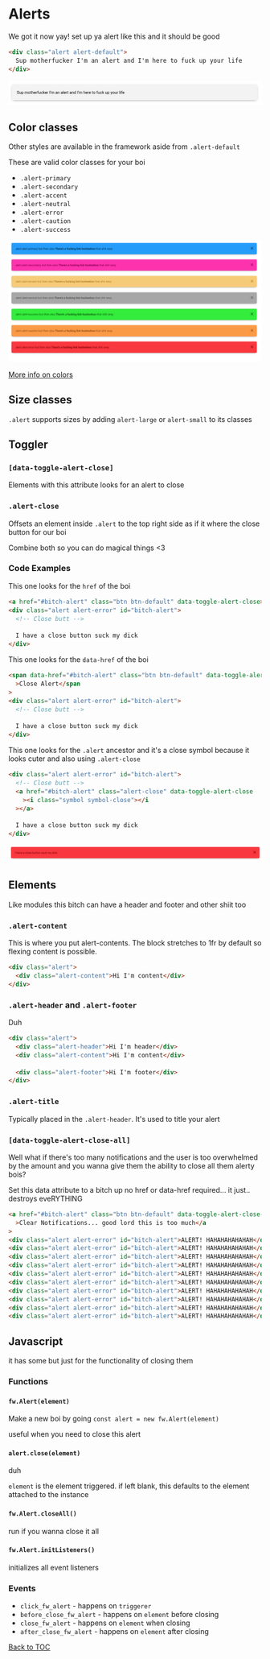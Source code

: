 # Alerts

We got it now yay! set up ya alert like this and it should be good

```html
<div class="alert alert-default">
  Sup motherfucker I'm an alert and I'm here to fuck up your life
</div>
```

![Alert](../../images/alert.png)

## Color classes

Other styles are available in the framework aside from `.alert-default`

These are valid color classes for your boi

- `.alert-primary`
- `.alert-secondary`
- `.alert-accent`
- `.alert-neutral`
- `.alert-error`
- `.alert-caution`
- `.alert-success`

![Alert](../../images/alert-colors.png)

[More info on colors](../../sections/scaffolding/colors.md)

## Size classes

`.alert` supports sizes by adding `alert-large` or `alert-small` to its classes

## Toggler

### **`[data-toggle-alert-close]`**

Elements with this attribute looks for an alert to close

### **`.alert-close`**

Offsets an element inside `.alert` to the top right side as if it where the close button for our boi

Combine both so you can do magical things <3

### Code Examples

This one looks for the `href` of the boi

```html
<a href="#bitch-alert" class="btn btn-default" data-toggle-alert-close>Close Alert</a>
<div class="alert alert-error" id="bitch-alert">
  <!-- Close butt -->

  I have a close button suck my dick
</div>
```

This one looks for the `data-href` of the boi

```html
<span data-href="#bitch-alert" class="btn btn-default" data-toggle-alert-close
  >Close Alert</span
>
<div class="alert alert-error" id="bitch-alert">
  <!-- Close butt -->

  I have a close button suck my dick
</div>
```

This one looks for the `.alert` ancestor and it's a close symbol because it looks cuter and also using `.alert-close`

```html
<div class="alert alert-error" id="bitch-alert">
  <!-- Close butt -->
  <a href="#bitch-alert" class="alert-close" data-toggle-alert-close
    ><i class="symbol symbol-close"></i
  ></a>

  I have a close button suck my dick
</div>
```

![Alert](../../images/alert-close.png)

## Elements

Like modules this bitch can have a header and footer and other shiit too

### **`.alert-content`**

This is where you put alert-contents. The block stretches to 1fr by default so flexing content is possible.

```html
<div class="alert">
  <div class="alert-content">Hi I'm content</div>
</div>
```

### **`.alert-header`** and **`.alert-footer`**

Duh

```html
<div class="alert">
  <div class="alert-header">Hi I'm header</div>
  <div class="alert-content">Hi I'm content</div>

  <div class="alert-footer">Hi I'm footer</div>
</div>
```

### **`.alert-title`**

Typically placed in the `.alert-header`. It's used to title your alert

### **`[data-toggle-alert-close-all]`**

Well what if there's too many notifications and the user is too overwhelmed by the amount and you wanna give them the ability to close all them alerty bois?

Set this data attribute to a bitch up no href or data-href required... it just.. destroys eveRYTHING

```html
<a href="#bitch-alert" class="btn btn-default" data-toggle-alert-close-all
  >Clear Notifications... good lord this is too much</a
>
<div class="alert alert-error" id="bitch-alert">ALERT! HAHAHAHAHAHAH</div>
<div class="alert alert-error" id="bitch-alert">ALERT! HAHAHAHAHAHAH</div>
<div class="alert alert-error" id="bitch-alert">ALERT! HAHAHAHAHAHAH</div>
<div class="alert alert-error" id="bitch-alert">ALERT! HAHAHAHAHAHAH</div>
<div class="alert alert-error" id="bitch-alert">ALERT! HAHAHAHAHAHAH</div>
<div class="alert alert-error" id="bitch-alert">ALERT! HAHAHAHAHAHAH</div>
<div class="alert alert-error" id="bitch-alert">ALERT! HAHAHAHAHAHAH</div>
<div class="alert alert-error" id="bitch-alert">ALERT! HAHAHAHAHAHAH</div>
<div class="alert alert-error" id="bitch-alert">ALERT! HAHAHAHAHAHAH</div>
<div class="alert alert-error" id="bitch-alert">ALERT! HAHAHAHAHAHAH</div>
```

## Javascript

it has some but just for the functionality of closing them

### Functions

#### **`fw.Alert(element)`**

Make a new boi by going `const alert = new fw.Alert(element)`

useful when you need to close this alert

#### **`alert.close(element)`**

duh

`element` is the element triggered. if left blank, this defaults to the element attached to the instance

#### **`fw.Alert.closeAll()`**

run if you wanna close it all

#### **`fw.Alert.initListeners()`**

initializes all event listeners

### Events

- `click_fw_alert` - happens on `triggerer`
- `before_close_fw_alert` - happens on `element` before closing
- `close_fw_alert` - happens on `element` when closing
- `after_close_fw_alert` - happens on `element` after closing

[Back to TOC](../../../readme.md)
